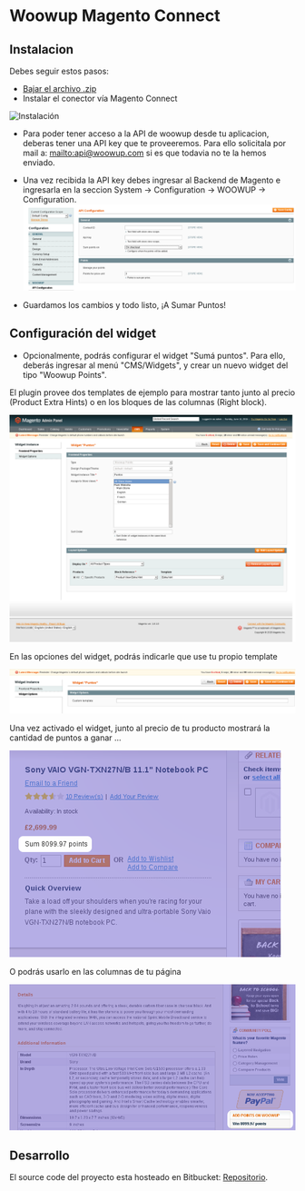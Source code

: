 Woowup Magento Connect
====================

Instalacion
----------------
Debes seguir estos pasos:

- [Bajar el archivo .zip](https://github.com/woowup/docs/raw/master/magento_connect/Woowup_Connect-0.2.8.tgz)
- Instalar el conector vía Magento Connect

![Instalación](https://github.com/silvioq/docs/raw/master/magento_connect/images/01-Instalación.png)


- Para poder tener acceso a la API de woowup desde tu aplicacion, deberas tener una API key que te proveeremos. Para ello solicitala por mail a: <mailto:api@woowup.com> si es que todavia no te la hemos enviado.
- Una vez recibida la API key debes ingresar al Backend de Magento e ingresarla en la seccion System -> Configuration -> WOOWUP -> Configuration.
![Configuración](https://github.com/silvioq/docs/raw/master/magento_connect/images/02-configuracion.png)

- Guardamos los cambios y todo listo, ¡A Sumar Puntos!


Configuración del widget
------------------------
- Opcionalmente, podrás configurar el widget "Sumá puntos". Para ello, deberás ingresar al menú "CMS/Widgets", y crear un nuevo widget del tipo "Woowup Points".

El plugin provee dos templates de ejemplo para mostrar tanto junto al precio (Product Extra Hints) o en los bloques de las columnas (Right block). 

![Widget woowup](https://github.com/silvioq/docs/raw/master/magento_connect/images/03-alta-widget.png)

En las opciones del widget, podrás indicarle que use tu propio template

![Widget woowup custom template](https://github.com/silvioq/docs/raw/master/magento_connect/images/04-custom-template.png)

Una vez activado el widget, junto al precio de tu producto mostrará la cantidad de puntos a ganar ...

![Widget hint sum](https://github.com/silvioq/docs/raw/master/magento_connect/images/05-product-hint-rendering.png)

O podrás usarlo en las columnas de tu página

![Widget hint sum](https://github.com/silvioq/docs/raw/master/magento_connect/images/06-right-column-rendering.png)




Desarrollo
----------------
El source code del proyecto esta hosteado en Bitbucket: [Repositorio](https://bitbucket.org/woowup/woowup-magento-connect/overview).
